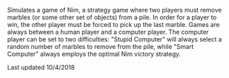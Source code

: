 Simulates a game of Nim, a strategy game where two players must remove marbles (or some other set of objects) from a pile. In order for a player to win, the other player must be forced to pick up the last marble. Games are always between a human player and a computer player. The computer player can be set to two difficulties: "Stupid Computer" will always select a random number of marbles to remove from the pile, while "Smart Computer" always employs the optimal Nim victory strategy.

Last updated 10/4/2018
